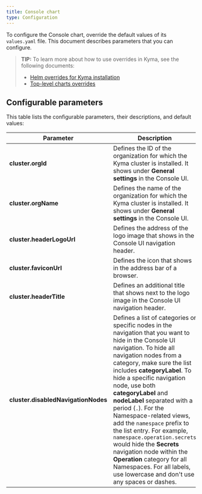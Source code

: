 ```yaml
---
title: Console chart
type: Configuration
---
```


To configure the Console chart, override the default values of its `values.yaml` file. This document describes parameters that you can configure.

> **TIP:** To learn more about how to use overrides in Kyma, see the following documents:
> * [Helm overrides for Kyma installation](/root/kyma/#configuration-helm-overrides-for-kyma-installation)
> * [Top-level charts overrides](/root/kyma/#configuration-helm-overrides-for-kyma-installation-top-level-charts-overrides)

## Configurable parameters

This table lists the configurable parameters, their descriptions, and default values:

| Parameter | Description | Default value |
|-----------|-------------|---------------|
| **cluster.orgId** |  Defines the ID of the organization for which the Kyma cluster is installed. It shows under **General settings** in the Console UI. | `my-org-123` |
| **cluster.orgName** | Defines the name of the organization for which the Kyma cluster is installed. It shows under **General settings** in the Console UI. | `My Organization` |
| **cluster.headerLogoUrl** | Defines the address of the logo image that shows in the Console UI navigation header. | `assets/logo.svg` |
| **cluster.faviconUrl** | Defines the icon that shows in the address bar of a browser. | `favicon.ico` |
| **cluster.headerTitle** | Defines an additional title that shows next to the logo image in the Console UI navigation header. | None |
| **cluster.disabledNavigationNodes** | Defines a list of categories or specific nodes in the navigation that you want to hide in the Console UI navigation. To hide all navigation nodes from a category, make sure the list includes **categoryLabel**. To hide a specific navigation node, use both **categoryLabel** and **nodeLabel** separated with a period (`.`). For the Namespace-related views, add the `namespace` prefix to the list entry. For example, `namespace.operation.secrets` would hide the **Secrets** navigation node within the **Operation** category for all Namespaces. For all labels, use lowercase and don't use any spaces or dashes. | None |
